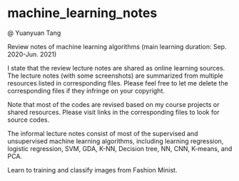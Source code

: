 # machine_learning_notes  

@ Yuanyuan Tang 

Review notes of machine learning algorithms (main learning duration: Sep. 2020-Jun. 2021)

I state that the review lecture notes are shared as online learning sources.
The lecture notes (with some screenshots) are summarized from multiple resources listed in corresponding files. 
Please feel free to let me delete the corresponding files if they infringe on your copyright.

Note that most of the codes are revised based on my course projects or shared resources. Please visit links in the corresponding files to look for source codes.


The informal lecture notes consist of most of the supervised and unsupervised machine learning algorithms, including learning regression, logistic regression, 
SVM, GDA, K-NN, Decision tree, NN, CNN, K-means, and PCA.

Learn to training and classify images from Fashion Minist.

